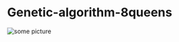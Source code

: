 # Genetic-algorithm-8queens
![some picture](https://github.com/NelsonRomaine/Genetic-algorithm-8queens/blob/master/Images/1.png)
